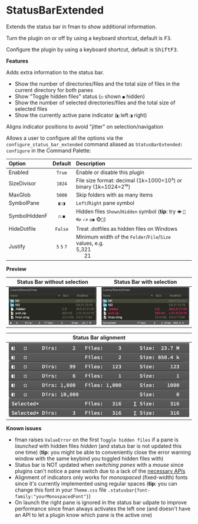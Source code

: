 # StatusBarExtended

Extends the status bar in fman to show additional information.

Turn the plugin on or off by using a keyboard shortcut, default is <kbd>F3</kbd>.

Configure the plugin by using a keyboard shortcut, default is <kbd>Shift</kbd><kbd>F3</kbd>.



**Features**

Adds extra information to the status bar.

- Show the number of directories/files and the total size of files in the current directory for both panes
- Show "Toggle hidden files" status (`◻` shown `◼` hidden)
- Show the number of selected directories/files and the total size of selected files
- Show the currently active pane indicator (`◧` left `◨` right)

Aligns indicator positions to avoid "jitter" on selection/navigation

Allows a user to configure all the options via the `configure_status_bar_extended` command aliased as `StatusBarExtended: configure` in the Command Palette:

  |     Option    	|  Default   	|                  Description                                                	|
  | :-------------	| :--------: 	| :-----------------------------------------                                  	|
  | Enabled       	| `True`     	|  Enable or disable this plugin                                              	|
  | SizeDivisor   	| `1024`     	|  File size format: decimal (1k=1000=10³) or binary (1k=1024=2¹⁰)            	|
  | MaxGlob       	| `5000`     	|  Skip folders with as many items                                            	|
  | SymbolPane    	| `◧` `◨`    	|  `Left`/`Right` pane symbol                                                 	|
  | SymbolHiddenF 	| `◻` `◼`    	|  Hidden files `Shown`/`Hidden` symbol (__tip__: try `👁` `👀👓` `✓✗` `◎◉` `🐵🙈`)	|
  | HideDotfile   	| `False`    	|  Treat .dotfiles as hidden files on Windows                                 	|
  | Justify       	| `5` `5` `7`	|  Minimum width of the `Folder`/`File`/`Size` values, e.g.<br>5,321<br>   21 	|


**Preview**

|       Status Bar without selection       |        Status Bar with selection         |
| :--------------------------------------: | :--------------------------------------: |
| ![Screenshot macOS 10 v0.3.0](fman-plugin-statusbarextended-v0.3.0.png) | ![Screenshot macOS 10 v0.3.0-selection](fman-plugin-statusbarextended-select-v0.3.0.png) |

|       Status Bar alignment       |
| :------------------------------: |
| ![Screenshot of alignment](fman-plugin-statusbarextended-alignment-v0.3.0.png) |

__Known issues__

- fman raises `ValueError` on the first `Toggle hidden files` if a pane is _launched_ with hidden files _hidden_ (and status bar is not updated this one time) (__tip__: you might be able to conveniently close the error warning window with the same keybind you toggled hidden files with)
- Status bar is NOT updated when _switching panes_ with a _mouse_ since plugins can't notice a pane switch due to a lack of the [necessary APIs](https://github.com/fman-users/fman/issues/292#issuecomment-360036718)
- Alignment of indicators only works for _monospaced_ (fixed-width) fonts since it's currently implemented using regular spaces (__tip__: you can change this font in your `Theme.css` file `.statusbar{font-family:"yourMonospacedFont"}`)
- On launch the right pane is ignored in the status bar udpate to improve performance since fman always activates the left one (and doesn't have an API to let a plugin know which pane is the active one)
